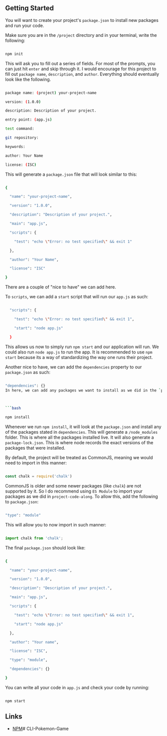 ## Getting Started

You will want to create your project's `package.json` to install new packages and run your code.

 

Make sure you are in the `/project` directory and in your terminal, write the following:

```bash

npm init

```

This will ask you to fill out a series of fields. For most of the prompts, you can just hit `enter` and skip through it. I would encourage for this project to fill out `package name`, `description`, and `author`. Everything should eventually look like the following.

 

```bash

package name: (project) your-project-name

version: (1.0.0) 

description: Description of your project.

entry point: (app.js) 

test command: 

git repository: 

keywords: 

author: Your Name

license: (ISC)

```
This will generate a `package.json` file that will look similar to this:

```bash

{

  "name": "your-project-name",

  "version": "1.0.0",

  "description": "Description of your project.",

  "main": "app.js",

  "scripts": {

    "test": "echo \"Error: no test specified\" && exit 1"

  },

  "author": "Your Name",

  "license": "ISC"

}

```

There are a couple of "nice to have" we can add here.

 

To `scripts`, we can add a `start` script that will run our `app.js` as such:

```bash

  "scripts": {

    "test": "echo \"Error: no test specified\" && exit 1",

    "start": "node app.js"

  }

```

This allows us now to simply run `npm start` and our application will run. We could also run `node app.js` to run the app. It is recommended to use `npm start` because its a way of standardizing the way one runs their project.

 

Another nice to have, we can add the `dependencies` property to our `package.json` as such:

 

```bash

"dependencies": {}
In here, we can add any packages we want to install as we did in the `project-code-along`. Whenever we add any packages to `dependencies`, remember to run the following to have everything installed:

 

```bash

npm install

```

 

Whenever we run `npm install`, it will look at the `package.json` and install any of the packages stated in `dependencies`. This will generate a `/node_modules` folder. This is where all the packages installed live. It will also generate a `package-lock.json`. This is where node records the exact versions of the packages that were installed.

 

By default, the project will be treated as CommonJS, meaning we would need to import in this manner:

 

```js

const chalk = require('chalk')

```
CommonJS is older and some newer packages (like `chalk`) are not supported by it. So I do recommend using `ES Module` to import your packages as we did in `project-code-along`. To allow this, add the following to `package.json`:

 

```bash

"type": "module"

```

 

This will allow you to now import in such manner:

 

```js

import chalk from 'chalk';

```

 

 

The final `package.json` should look like:

 

```bash

{

  "name": "your-project-name",

  "version": "1.0.0",

  "description": "Description of your project.",

  "main": "app.js",

  "scripts": {

    "test": "echo \"Error: no test specified\" && exit 1",

    "start": "node app.js"

  },

  "author": "Your name",

  "license": "ISC",

  "type": "module",

  "dependencies": {}

}

```

 

You can write all your code in `app.js` and check your code by running:

 

```bash

npm start

```

 

## Links

- [NPM](https://www.npmjs.com/)# CLI-Pokemon-Game
